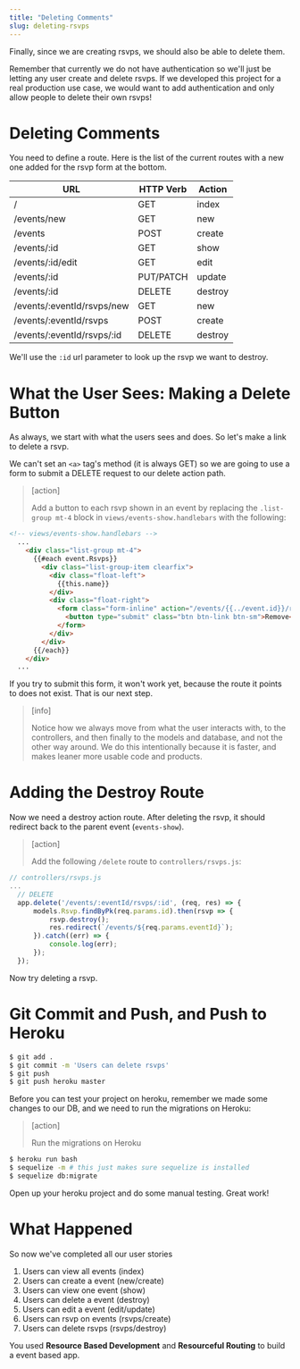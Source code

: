 ```yaml
---
title: "Deleting Comments"
slug: deleting-rsvps
---
```


Finally, since we are creating rsvps, we should also be able to delete them.

Remember that currently we do not have authentication so we'll just be letting any user create and delete rsvps. If we developed this project for a real production use case, we would want to add authentication and only allow people to delete their own rsvps!

# Deleting Comments

You need to define a route. Here is the list of the current routes with a new one added for the rsvp form at the bottom.

| URL              | HTTP Verb | Action  |
|------------------|-----------|---------|
| /                | GET       | index   |
| /events/new     | GET       | new     |
| /events         | POST      | create  |
| /events/:id     | GET       | show    |
| /events/:id/edit| GET       | edit    |
| /events/:id     | PUT/PATCH | update  |
| /events/:id     | DELETE    | destroy |
| /events/:eventId/rsvps/new | GET      | new  |
| /events/:eventId/rsvps | POST      | create  |
| /events/:eventId/rsvps/:id | DELETE      | destroy  |

We'll use the `:id` url parameter to look up the rsvp we want to destroy.

# What the User Sees: Making a Delete Button

As always, we start with what the users sees and does. So let's make a link to delete a rsvp.

We can't set an `<a>` tag's method (it is always GET) so we are going to use a form to submit a DELETE request to our delete action path.

> [action]
>
> Add a button to each rsvp shown in an event by replacing the `.list-group mt-4` block in `views/events-show.handlebars` with the following:
>
```HTML
<!-- views/events-show.handlebars -->
  ...
    <div class="list-group mt-4">
      {{#each event.Rsvps}}
        <div class="list-group-item clearfix">
          <div class="float-left">
            {{this.name}}
          </div>
          <div class="float-right">
            <form class="form-inline" action="/events/{{../event.id}}/rsvps/{{this.id}}?_method=DELETE" method="post">
              <button type="submit" class="btn btn-link btn-sm">Remove</button>
            </form>
          </div>
        </div>
      {{/each}}
    </div>
  ...
```

If you try to submit this form, it won't work yet, because the route it points to does not exist. That is our next step.

> [info]
>
> Notice how we always move from what the user interacts with, to the controllers, and then finally to the models and database, and not the other way around. We do this intentionally because it is faster, and makes leaner more usable code and products.

# Adding the Destroy Route

Now we need a destroy action route. After deleting the rsvp, it should redirect back to the parent event (`events-show`).

> [action]
>
> Add the following `/delete` route to `controllers/rsvps.js`:
>
```js
// controllers/rsvps.js
...
  // DELETE
  app.delete('/events/:eventId/rsvps/:id', (req, res) => {
      models.Rsvp.findByPk(req.params.id).then(rsvp => {
          rsvp.destroy();
          res.redirect(`/events/${req.params.eventId}`);
      }).catch((err) => {
          console.log(err);
      });
  });
```

Now try deleting a rsvp.

# Git Commit and Push, and Push to Heroku

```bash
$ git add .
$ git commit -m 'Users can delete rsvps'
$ git push
$ git push heroku master
```

Before you can test your project on heroku, remember we made some changes to our DB, and we need to run the migrations on Heroku:

> [action]
>
> Run the migrations on Heroku
>
```bash
$ heroku run bash
$ sequelize -m # this just makes sure sequelize is installed
$ sequelize db:migrate
```

Open up your heroku project and do some manual testing. Great work!

# What Happened

So now we've completed all our user stories

1. Users can view all events (index)
1. Users can create a event (new/create)
1. Users can view one event (show)
1. Users can delete a event (destroy)
1. Users can edit a event (edit/update)
1. Users can rsvp on events (rsvps/create)
1. Users can delete rsvps (rsvps/destroy)

You used **Resource Based Development** and **Resourceful Routing** to build a event based app.
